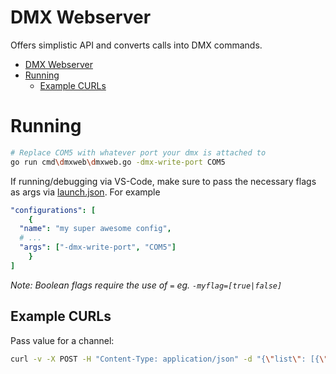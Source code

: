 # DMX Webserver

Offers simplistic API and converts calls into DMX commands.

- [DMX Webserver](#dmx-webserver)
- [Running](#running)
  - [Example CURLs](#example-curls)

# Running

```sh
# Replace COM5 with whatever port your dmx is attached to
go run cmd\dmxweb\dmxweb.go -dmx-write-port COM5
```

If running/debugging via VS-Code, make sure to pass the necessary flags as args via [launch.json](./.vscode/launch.json). For example

```yaml
"configurations": [
    {
  "name": "my super awesome config",
  # ...
  "args": ["-dmx-write-port", "COM5"]
    }
]
```

*Note: Boolean flags require the use of `=` eg. `-myflag=[true|false]`*

## Example CURLs

Pass value for a channel:

```sh
curl -v -X POST -H "Content-Type: application/json" -d "{\"list\": [{\"channel\": 1, \"value\": 150}]}" http://localhost:8080/api/v1/dmx
```